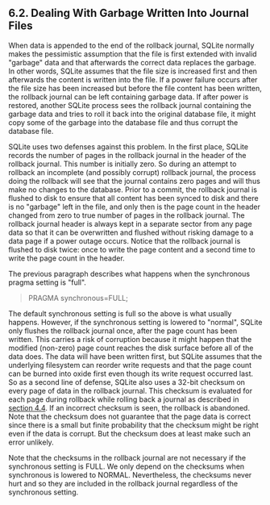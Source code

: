 ## 6\.2\.  Dealing With Garbage Written Into Journal Files


When data is appended to the end of the rollback journal,
SQLite normally makes the pessimistic assumption that the file
is first extended with invalid "garbage" data and that afterwards
the correct data replaces the garbage. In other words, SQLite assumes
that the file size is increased first and then afterwards the content
is written into the file. If a power failure occurs after the file
size has been increased but before the file content has been written,
the rollback journal can be left containing garbage data. If after
power is restored, another SQLite process sees the rollback journal
containing the garbage data and tries to roll it back into the original
database file, it might copy some of the garbage into the database file
and thus corrupt the database file.


SQLite uses two defenses against this problem. In the first place,
SQLite records the number of pages in the rollback journal in the header
of the rollback journal. This number is initially zero. So during an
attempt to rollback an incomplete (and possibly corrupt) rollback
journal, the process doing the rollback will see that the journal
contains zero pages and will thus make no changes to the database. Prior
to a commit, the rollback journal is flushed to disk to ensure that
all content has been synced to disk and there is no "garbage" left
in the file, and only then is the page count in the header changed from
zero to true number of pages in the rollback journal. The rollback journal
header is always kept in a separate sector from any page data so that
it can be overwritten and flushed without risking damage to a data
page if a power outage occurs. Notice that the rollback journal
is flushed to disk twice: once to write the page content and a second
time to write the page count in the header.


The previous paragraph describes what happens when the
synchronous pragma setting is "full".



> PRAGMA synchronous\=FULL;


The default synchronous setting is full so the above is what usually
happens. However, if the synchronous setting is lowered to "normal",
SQLite only flushes the rollback journal once, after the page count has
been written.
This carries a risk of corruption because it might happen that the
modified (non\-zero) page count reaches the disk surface before all
of the data does. The data will have been written first, but SQLite
assumes that the underlying filesystem can reorder write requests and
that the page count can be burned into oxide first even though its
write request occurred last. So as a second line of defense, SQLite
also uses a 32\-bit checksum on every page of data in the rollback
journal. This checksum is evaluated for each page during rollback
while rolling back a journal as described in
[section 4\.4](#section_4_4). If an incorrect checksum
is seen, the rollback is abandoned. Note that the checksum does
not guarantee that the page data is correct since there is a small
but finite probability that the checksum might be right even if the data is
corrupt. But the checksum does at least make such an error unlikely.



Note that the checksums in the rollback journal are not necessary
if the synchronous setting is FULL. We only depend on the checksums
when synchronous is lowered to NORMAL. Nevertheless, the checksums
never hurt and so they are included in the rollback journal regardless
of the synchronous setting.



